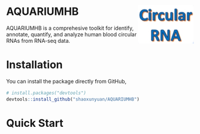 # AQUARIUMHB <img src="./vignettes/logo.png" align = "right" width = "150" />

AQUARIUMHB is a comprehesive toolkit for identify, annotate, quantify, and analyze human blood circular RNAs from RNA-seq data.

# Installation
You can install the package directly from GitHub,
```r
# install.packages("devtools")
devtools::install_github("shaoxunyuan/AQUARIUMHB")
```

# Quick Start


